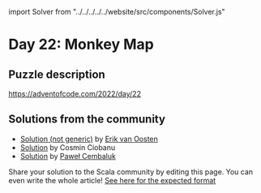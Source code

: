 import Solver from "../../../../../website/src/components/Solver.js"

# Day 22: Monkey Map

## Puzzle description

https://adventofcode.com/2022/day/22

## Solutions from the community

- [Solution (not generic)](https://github.com/erikvanoosten/advent-of-code/blob/main/src/main/scala/nl/grons/advent/y2022/Day22.scala) by [Erik van Oosten](https://github.com/erikvanoosten)
- [Solution](https://github.com/cosminci/advent-of-code/blob/master/src/main/scala/com/github/cosminci/aoc/_2022/Day22.scala) by Cosmin Ciobanu
- [Solution](https://github.com/AvaPL/Advent-of-Code-2022/tree/main/src/main/scala/day22) by [Paweł Cembaluk](https://github.com/AvaPL)

Share your solution to the Scala community by editing this page.
You can even write the whole article! [See here for the expected format](https://github.com/scalacenter/scala-advent-of-code/discussions/424)
